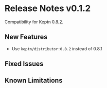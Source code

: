 # Release Notes v0.1.2

Compatibility for Keptn 0.8.2.

## New Features

- Use `keptn/distributor:0.8.2` instead of 0.8.1


## Fixed Issues
 
## Known Limitations

